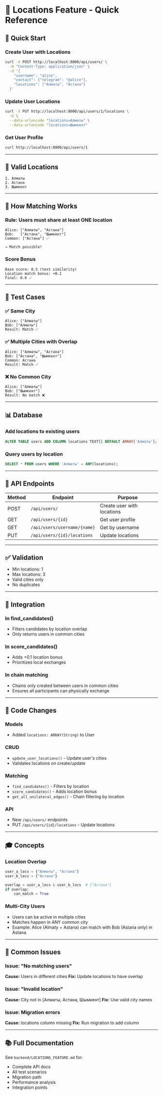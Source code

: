 # 📍 Locations Feature - Quick Reference

## 🚀 Quick Start

### Create User with Locations
```bash
curl -X POST http://localhost:8000/api/users/ \
  -H "Content-Type: application/json" \
  -d '{
    "username": "alice",
    "contact": {"telegram": "@alice"},
    "locations": ["Алматы", "Астана"]
  }'
```

### Update User Locations
```bash
curl -X PUT http://localhost:8000/api/users/1/locations \
  -G \
  --data-urlencode "locations=Алматы" \
  --data-urlencode "locations=Шымкент"
```

### Get User Profile
```bash
curl http://localhost:8000/api/users/1
```

---

## 📍 Valid Locations

```
1. Алматы
2. Астана
3. Шымкент
```

---

## 🎯 How Matching Works

### Rule: Users must share at least ONE location

```
Alice: ["Алматы", "Астана"]
Bob:   ["Астана", "Шымкент"]
Common: ["Астана"] ✅

→ Match possible!
```

### Score Bonus

```
Base score: 0.5 (text similarity)
Location match bonus: +0.1
Final: 0.6 ✅
```

---

## 🧪 Test Cases

### ✅ Same City
```
Alice: ["Алматы"]
Bob: ["Алматы"]
Result: Match ✅
```

### ✅ Multiple Cities with Overlap
```
Alice: ["Алматы", "Астана"]
Bob: ["Астана", "Шымкент"]
Common: Астана
Result: Match ✅
```

### ❌ No Common City
```
Alice: ["Алматы"]
Bob: ["Шымкент"]
Result: No match ❌
```

---

## 📊 Database

### Add locations to existing users
```sql
ALTER TABLE users ADD COLUMN locations TEXT[] DEFAULT ARRAY['Алматы'];
```

### Query users by location
```sql
SELECT * FROM users WHERE 'Алматы' = ANY(locations);
```

---

## 🔌 API Endpoints

| Method | Endpoint | Purpose |
|--------|----------|---------|
| POST | `/api/users/` | Create user with locations |
| GET | `/api/users/{id}` | Get user profile |
| GET | `/api/users/username/{name}` | Get by username |
| PUT | `/api/users/{id}/locations` | Update locations |

---

## ✅ Validation

- Min locations: 1
- Max locations: 3
- Valid cities only
- No duplicates

---

## 🔄 Integration

### In find_candidates()
- Filters candidates by location overlap
- Only returns users in common cities

### In score_candidates()
- Adds +0.1 location bonus
- Prioritizes local exchanges

### In chain matching
- Chains only created between users in common cities
- Ensures all participants can physically exchange

---

## 📝 Code Changes

### Models
- Added `locations: ARRAY(String)` to User

### CRUD
- `update_user_locations()` - Update user's cities
- Validates locations on create/update

### Matching
- `find_candidates()` - Filters by location
- `score_candidates()` - Adds location bonus
- `get_all_unilateral_edges()` - Chain filtering by location

### API
- New `/api/users/` endpoints
- PUT `/api/users/{id}/locations` - Update locations

---

## 🎓 Concepts

### Location Overlap
```python
user_a_locs = {"Алматы", "Астана"}
user_b_locs = {"Астана"}

overlap = user_a_locs & user_b_locs  # {"Астана"}
if overlap:
    can_match = True
```

### Multi-City Users
- Users can be active in multiple cities
- Matches happen in ANY common city
- Example: Alice (Almaty + Astana) can match with Bob (Astana only) in Astana

---

## 🚨 Common Issues

### Issue: "No matching users"
**Cause:** Users in different cities
**Fix:** Update locations to have overlap

### Issue: "Invalid location"
**Cause:** City not in [Алматы, Астана, Шымкент]
**Fix:** Use valid city names

### Issue: Migration errors
**Cause:** locations column missing
**Fix:** Run migration to add column

---

## 📚 Full Documentation

See `backend/LOCATIONS_FEATURE.md` for:
- Complete API docs
- All test scenarios
- Migration path
- Performance analysis
- Integration points

